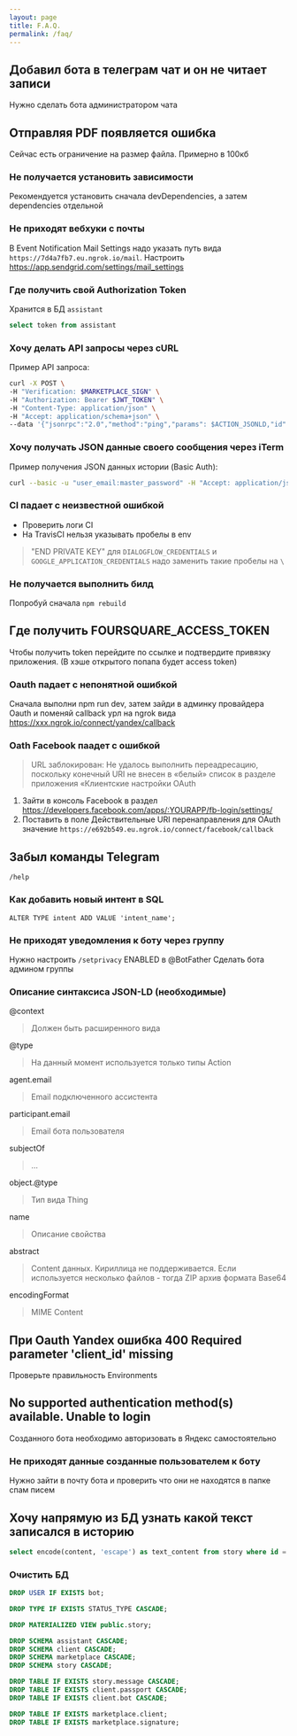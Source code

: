 ```yaml
---
layout: page
title: F.A.Q.
permalink: /faq/
---
```


## Добавил бота в телеграм чат и он не читает записи

Нужно сделать бота администратором чата

## Отправляя PDF появляется ошибка

Сейчас есть ограничение на размер файла. Примерно в 100кб

### Не получается установить зависимости

Рекомендуется установить сначала devDependencies, а затем dependencies отдельной

### Не приходят вебхуки с почты

В Event Notification Mail Settings надо указать путь вида `https://7d4a7fb7.eu.ngrok.io/mail`. 
Настроить <https://app.sendgrid.com/settings/mail_settings>

### Где получить свой Authorization Token

Хранится в БД `assistant`

```sql
select token from assistant
```

### Хочу делать API запросы через cURL 

Пример API запроса:

```bash
curl -X POST \ 
-H "Verification: $MARKETPLACE_SIGN" \ 
-H "Authorization: Bearer $JWT_TOKEN" \ 
-H "Content-Type: application/json" \ 
-H "Accept: application/schema+json" \
--data '{"jsonrpc":"2.0","method":"ping","params": $ACTION_JSONLD,"id":1}' http://127.0.0.1:9000/api
```

### Хочу получать JSON данные своего сообщения через iTerm

Пример получения JSON данных истории (Basic Auth):

```bash
curl --basic -u "user_email:master_password" -H "Accept: application/json" http://0.0.0.0:9000/message/73050f7c-2781-4f1a-b9f7-992f1d65f22e
```

### CI падает с неизвестной ошибкой

* Проверить логи CI
* На TravisCI нельзя указывать пробелы в env

> "END PRIVATE KEY" для `DIALOGFLOW_CREDENTIALS` и `GOOGLE_APPLICATION_CREDENTIALS` надо 
> заменить такие пробелы на `\ `

### Не получается выполнить билд

Попробуй сначала `npm rebuild`

## Где получить FOURSQUARE_ACCESS_TOKEN

Чтобы получить token перейдите по ссылке и подтвердите привязку приложения. 
(В хэше открытого попапа будет access token)

### Oauth падает с непонятной ошибкой

Сначала выполни npm run dev, затем зайди в админку провайдера Oauth и 
поменяй callback урл на ngrok вида <https://xxx.ngrok.io/connect/yandex/callback>

### Oath Facebook паадет с ошибкой

> URL заблокирован: Не удалось выполнить переадресацию, поскольку конечный URI не внесен в 
> «белый» список в разделе приложения «Клиентские настройки OAuth

1. Зайти в консоль Facebook в раздел <https://developers.facebook.com/apps/:YOURAPP/fb-login/settings/>
2. Поставить в поле Действительные URI перенаправления для OAuth значение `https://e692b549.eu.ngrok.io/connect/facebook/callback`

## Забыл команды Telegram

`
/help
`

### Как добавить новый интент в SQL

```sqlite-psql
ALTER TYPE intent ADD VALUE 'intent_name';
```

### Не приходят уведомления к боту через группу

Нужно настроить `/setprivacy` ENABLED в @BotFather
Сделать бота админом группы

### Описание синтаксиса JSON-LD (необходимые)

@context 
> Должен быть расширенного вида

@type
> На данный момент используется только типы Action

agent.email 
> Email подключенного ассистента

participant.email
> Email бота пользователя

subjectOf
> ...

object.@type
> Тип вида Thing

name 
> Описание свойства

abstract
> Content данных. Кириллица не поддерживается. 
> Если используется несколько файлов - тогда ZIP архив формата Base64

encodingFormat
> MIME Content

## При Oauth Yandex ошибка 400 Required parameter 'client_id' missing

Проверьте правильность Environments

## No supported authentication method(s) available. Unable to login

Созданного бота необходимо авторизовать в Яндекс самостоятельно

### Не приходят данные созданные пользователем к боту

Нужно зайти в почту бота и проверить что они не находятся в папке спам писем

## Хочу напрямую из БД узнать какой текст записался в историю

```sql
select encode(content, 'escape') as text_content from story where id = 'b8ea5534-7a39-4846-a559-fb480f57bc14'
```

### Очистить БД

```sql
DROP USER IF EXISTS bot;

DROP TYPE IF EXISTS STATUS_TYPE CASCADE;

DROP MATERIALIZED VIEW public.story;

DROP SCHEMA assistant CASCADE;
DROP SCHEMA client CASCADE;
DROP SCHEMA marketplace CASCADE;
DROP SCHEMA story CASCADE;

DROP TABLE IF EXISTS story.message CASCADE;
DROP TABLE IF EXISTS client.passport CASCADE;
DROP TABLE IF EXISTS client.bot CASCADE;

DROP TABLE IF EXISTS marketplace.client;
DROP TABLE IF EXISTS marketplace.signature;
``` 

